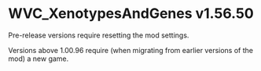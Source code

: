 # WVC_XenotypesAndGenes v1.56.50
 
Pre-release versions require resetting the mod settings.

Versions above 1.00.96 require (when migrating from earlier versions of the mod) a new game.
